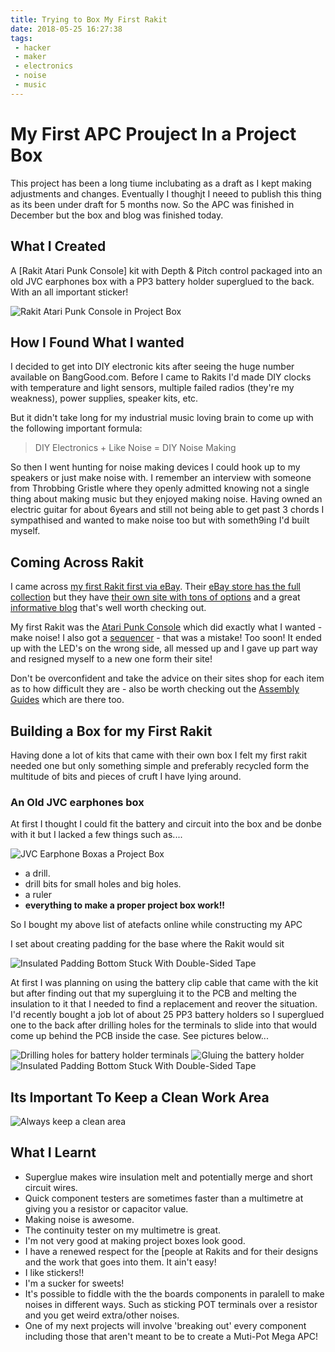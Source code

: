 ```yaml
---
title: Trying to Box My First Rakit
date: 2018-05-25 16:27:38
tags:
 - hacker
 - maker
 - electronics
 - noise
 - music
---
```


# My First APC Prouject In a Project Box

This project has been a long tiume inclubating as a draft as I kept making adjustments and changes. Eventually I thoughjt I neeed to publish this thing as its been under draft for 5 months now. So the APC was finished in December but the box and blog was finished today.

## What I Created

A [Rakit Atari Punk Console] kit with Depth & Pitch control packaged into an old JVC earphones box with a PP3 battery holder superglued to the back. With an all important sticker! 

<img src="{% asset_path completed-project-4.jpg %}" alt="Rakit Atari Punk Console in Project Box" title="Rakit Atari Punk Console in Project Box" />

## How I Found What I wanted

I decided to get into DIY electronic kits after seeing the huge number available on BangGood.com. Before I came to Rakits I'd made DIY clocks with temperature and light sensors, multiple failed radios (they're my weakness), power supplies, speaker kits, etc. 

But it didn't take long for my industrial music loving brain to come up with the following important formula:

<blockquote>DIY Electronics + Like Noise = DIY Noise Making</blockquote>

So then I went hunting for noise making devices I could hook up to my speakers or just make noise with. I remember an interview with someone from Throbbing Gristle where they openly admitted knowing not a single thing about making music but they enjoyed making noise. Having owned an electric guitar for about 6years and still not being able to get past 3 chords I sympathised and wanted to make noise too but with someth9ing I'd built myself. 

## Coming Across Rakit

I came across [my first Rakit first via eBay](https://www.ebay.co.uk/itm/RAKIT-Atari-Punk-Console-KIT-DIY-electronic-project-circuit-bending-synthesiser-/162201777024). Their [eBay store has the full collection](https://www.ebay.co.uk/usr/makearakit1982?_trksid=p2047675.l2559) but they have [their own site with tons of options](https://www.rakits.co.uk/shop/) and a great [informative blog](https://www.rakits.co.uk/blog/) that's well worth checking out. 

My first Rakit was the [Atari Punk Console](https://www.ebay.co.uk/itm/RAKIT-Atari-Punk-Console-KIT-DIY-electronic-project-circuit-bending-synthesiser-/162201777024) which did exactly what I wanted - make noise! I also got a [sequencer](https://www.ebay.co.uk/itm/Baby-8-step-sequencer-electronic-project-kit-by-Rakit/162216285067?hash=item25c4d8138b:m:mypNfhLEDs-80QCmprfB5Zg) - that was a mistake! Too soon! It ended up with the LED's on the wrong side, all messed up and I gave up part way and resigned myself to a new one form their site!

Don't be overconfident and take the advice on their sites shop for each item as to how difficult they are - also be worth checking out the [Assembly Guides](https://www.rakits.co.uk/assembly-guides/) which are there too.

## Building a Box for my First Rakit

Having done a lot of kits that came with their own box I felt my first rakit needed one but only something simple and preferably recycled form the multitude of bits and pieces of cruft I have lying around.

### An Old JVC earphones box

At first I thought I could fit the battery and circuit into the box and be donbe with it but I lacked a few things such as....

<img src="{% asset_path completed-project-1.jpg %}" alt="JVC Earphone Boxas a Project Box" title="JVC Earphone Boxas a Project Box" />

* a drill.
* drill bits for small holes and big holes.
* a ruler
* **everything to make a proper project box work!!**

So I bought my above list of atefacts online while constructing my APC 

I set about creating padding for the base where the Rakit would sit

<img src="{% asset_path internal-insulation-sticking-into-base.jpg %}" alt="Insulated Padding Bottom Stuck With Double-Sided Tape" title="Rakit Atari Punk Console in Project Box" />

At first I was planning on using the battery clip cable that came with the kit but after finding out that my supergluing it to the PCB and melting the insulation to it that I needed to find a replacement and reover the situation. I'd recently bought a job lot of about 25 PP3 battery holders so I superglued one to the back after drilling holes for the terminals to slide into that would come up behind the PCB inside the case. See pictures below...

<img src="{% asset_path drilling-holes-for-battery-holder-terminals.jpg  %}" alt="Drilling holes for battery holder terminals" title="Drilling holes for battery holder terminals" />

<img src="{% asset_path glueing-the-battery-holder.jpg %}" alt="Gluing the battery holder" title="Gluing the battery holder" />

<img src="{% asset_path replacing-clip-with-holder.jpg %}" alt="Insulated Padding Bottom Stuck With Double-Sided Tape" title="Insulated Padding Bottom Stuck With Double-Sided Tape" />

## Its Important To Keep a Clean Work Area

<img src="{% asset_path clean-work-area.jpg %}" alt="Always keep a clean area" title="Always keep a clean area" />

## What I Learnt

* Superglue makes wire insulation melt and potentially merge and short circuit wires.
* Quick component testers are sometimes faster than a multimetre at giving you a resistor or capacitor value.
* Making noise is awesome.
* The continuity tester on my multimetre is great. 
* I'm not very good at making project boxes look good.
* I have a renewed respect for the [people at Rakits and for their designs and the work that goes into them. It ain't easy!
* I like stickers!!
* I'm a sucker for sweets!
* It's possible to fiddle with the the boards components in paralell to make noises in different ways. Such as sticking POT terminals over a resistor and you get weird extra/other noises.
* One of my next projects will involve 'breaking out' every component including those that aren't meant to be to create a Muti-Pot Mega APC!